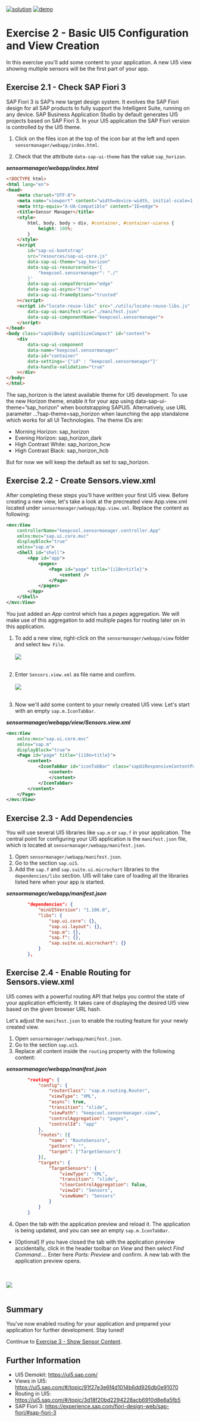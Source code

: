[![solution](https://flat.badgen.net/badge/solution/available/green?icon=github)](../../../../tree/code/ex2)
[![demo](https://flat.badgen.net/badge/demo/deployed/blue?icon=chrome)](https://SAP-samples.github.io/teched2022-AD163/ex2/sensormanager/webapp/)

# Exercise 2 - Basic UI5 Configuration and View Creation

In this exercise you'll add some content to your application. A new UI5 view showing multiple sensors will be the first part of your app.

## Exercise 2.1 - Check SAP Fiori 3

SAP Fiori 3 is SAP’s new target design system. It evolves the SAP Fiori design for all SAP products to fully support the Intelligent Suite, running on any device. SAP Business Application Studio by default generates UI5 projects based on SAP Fiori 3. In your UI5 application the SAP Fiori version is controlled by the UI5 theme.

1. Click on the files icon at the top of the icon bar at the left and open `sensormanager/webapp/index.html`.

2. Check that the attribute `data-sap-ui-theme` has the value `sap_horizon`.

***sensormanager/webapp/index.html***

````html
<!DOCTYPE html>
<html lang="en">
<head>
    <meta charset="UTF-8">
    <meta name="viewport" content="width=device-width, initial-scale=1.0">
    <meta http-equiv="X-UA-Compatible" content="IE=edge">
    <title>Sensor Manager</title>
    <style>
        html, body, body > div, #container, #container-uiarea {
            height: 100%;
        }
    </style>
    <script
        id="sap-ui-bootstrap"
        src="resources/sap-ui-core.js"
        data-sap-ui-theme="sap_horizon"
        data-sap-ui-resourceroots='{
            "keepcool.sensormanager": "./"
        }'
        data-sap-ui-compatVersion="edge"
        data-sap-ui-async="true"
        data-sap-ui-frameOptions="trusted"
    ></script>
    <script id="locate-reuse-libs" src="./utils/locate-reuse-libs.js"
        data-sap-ui-manifest-uri="./manifest.json"
        data-sap-ui-componentName="keepcool.sensormanager">
    </script> 
</head>
<body class="sapUiBody sapUiSizeCompact" id="content">
    <div
        data-sap-ui-component
        data-name="keepcool.sensormanager"
        data-id="container"
        data-settings='{"id" : "keepcool.sensormanager"}'
        data-handle-validation="true"
    ></div>
</body>
</html>
````

The sap_horizon is the latest available theme for UI5 development.
To use the new Horizon theme, enable it for your app using data-sap-ui-theme=”sap_horizon” when bootstrapping SAPUI5. Alternatively, use URL parameter …?sap-theme=sap_horizon when launching the app standalone which works for all UI Technologies. The theme IDs are:

* Morning Horizon: sap_horizon
* Evening Horizon: sap_horizon_dark
* High Contrast White: sap_horizon_hcw
* High Contrast Black: sap_horizon_hcb

But for now we will keep the default as set to sap_horizon.

## Exercise 2.2 - Create Sensors.view.xml

After completing these steps you'll have written your first UI5 view. Before creating a new view, let's take a look at the precreated view App.view.xml located under `sensormanager/webapp/App.view.xml`.
Replace the content as following:

````xml
<mvc:View
    controllerName="keepcool.sensormanager.controller.App"
    xmlns:mvc="sap.ui.core.mvc"
    displayBlock="true"
    xmlns="sap.m">
	<Shell id="shell">
		<App id="app">
			<pages>
				<Page id="page" title="{i18n>title}">
					<content />
				</Page>
			</pages>
		</App>
	</Shell>
</mvc:View>
````

You just added an *App* control which has a *pages* aggregation. We will make use of this aggregation to add multiple pages for routing later on in this application.

1. To add a new view, right-click on the `sensormanager/webapp/view` folder and select `New File`.
<br><br>![](images/02_02_0010.png)<br><br>

2. Enter `Sensors.view.xml` as file name and confirm.
<br><br>![](images/02_02_0020.png)<br><br>

3. Now we'll add some content to your newly created UI5 view. Let's start with an empty `sap.m.IconTabBar`.

***sensormanager/webapp/view/Sensors.view.xml***

````xml
<mvc:View
    xmlns:mvc="sap.ui.core.mvc"
    xmlns="sap.m"
    displayBlock="true">
    <Page id="page" title="{i18n>title}">
        <content>
            <IconTabBar id="iconTabBar" class="sapUiResponsiveContentPadding">
                <content>
                </content>
            </IconTabBar>
        </content>
    </Page>
</mvc:View>
````

## Exercise 2.3 - Add Dependencies

You will use several UI5 libraries like `sap.m` or `sap.f` in your application. The central point for configuring your UI5 application is the `manifest.json` file, which is located at `sensormanager/webapp/manifest.json`.

1. Open `sensormanager/webapp/manifest.json`.
2. Go to the section `sap.ui5`.
3. Add the `sap.f` and `sap.suite.ui.microchart` libraries to the `dependencies/libs` section. UI5 will take care of loading all the libraries listed here when your app is started.

***sensormanager/webapp/manifest.json***

````json
        "dependencies": {
            "minUI5Version": "1.106.0",
            "libs": {
                "sap.ui.core": {},
                "sap.ui.layout": {},
                "sap.m": {},
                "sap.f": {},
                "sap.suite.ui.microchart": {}
            }
        },
````

## Exercise 2.4 - Enable Routing for Sensors.view.xml

UI5 comes with a powerful routing API that helps you control the state of your application efficiently. It takes care of displaying the desired UI5 view based on the given browser URL hash.

Let's adjust the `manifest.json` to enable the routing feature for your newly created view.

1. Open `sensormanager/webapp/manifest.json`.
2. Go to the section `sap.ui5`.
3. Replace all content inside the `routing` property with the following content:

***sensormanager/webapp/manifest.json***

````json
        "routing": {
            "config": {
                "routerClass": "sap.m.routing.Router",
                "viewType": "XML",
                "async": true,
                "transition": "slide",
                "viewPath": "keepcool.sensormanager.view",
                "controlAggregation": "pages",
                "controlId": "app"
            },
            "routes": [{
                "name": "RouteSensors",
                "pattern": "",
                "target": ["TargetSensors"]
            }],
            "targets": {
                "TargetSensors": {
                    "viewType": "XML",
                    "transition": "slide",
                    "clearControlAggregation": false,
                    "viewId": "Sensors",
                    "viewName": "Sensors"
                }
            }
        }
````

4. Open the tab with the application preview and reload it. The application is being updated, and you can see an empty `sap.m.IconTabBar`.
  * [Optional] If you have closed the tab with the application preview accidentally, click in the header toolbar on *View* and then select *Find Command...*. Enter here *Ports: Preview* and confirm. A new tab with the application preview opens.</ul>
<br><br>![](images/02_02_0030.png)<br><br>

## Summary

You've now enabled routing for your application and prepared your application for further development. Stay tuned!

Continue to [Exercise 3 - Show Sensor Content](../ex3/README.md).


## Further Information

* UI5 Demokit: https://ui5.sap.com/
* Views in UI5: https://ui5.sap.com/#/topic/91f27e3e6f4d1014b6dd926db0e91070
* Routing in UI5: https://ui5.sap.com/#/topic/3d18f20bd2294228acb6910d8e8a5fb5
* SAP Fiori 3: https://experience.sap.com/fiori-design-web/sap-fiori/#sap-fiori-3

